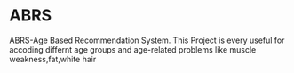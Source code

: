 # ABRS
ABRS-Age Based Recommendation System.
This Project is every useful for accoding differnt age groups and age-related problems like muscle weakness,fat,white hair 
